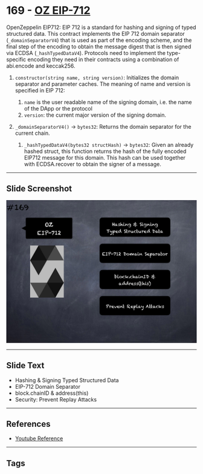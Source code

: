 # 169 - [OZ EIP-712](OZ%20EIP-712.md)
OpenZeppelin EIP712: EIP 712 is a standard for hashing and signing of typed structured data. This contract implements the EIP 712 domain separator (`_domainSeparatorV4`) that is used as part of the encoding scheme, and the final step of the encoding to obtain the message digest that is then signed via ECDSA (`_hashTypedDataV4`). Protocols need to implement the type-specific encoding they need in their contracts using a combination of abi.encode and keccak256.

1.  `constructor(string name, string version)`: Initializes the domain separator and parameter caches. The meaning of name and version is specified in EIP 712: 
	1.  `name` is the user readable name of the signing domain, i.e. the name of the DApp or the protocol
	2.  `version`: the current major version of the signing domain.
    
2.  `_domainSeparatorV4()` → `bytes32`: Returns the domain separator for the current chain.
    
    1.  `_hashTypedDataV4(bytes32 structHash)` → `bytes32`: Given an already hashed struct, this function returns the hash of the fully encoded EIP712 message for this domain. This hash can be used together with ECDSA.recover to obtain the signer of a message.

___
## Slide Screenshot
![169.png](../../images/3.%20Solidity%20201/169.png)
___
## Slide Text
- Hashing & Signing Typed Structured Data
- EIP-712 Domain Separator
- block.chainID & address(this)
- Security: Prevent Replay Attacks
___
## References
- [Youtube Reference](https://youtu.be/L_9Fk6HRwpU?t=595)
___
## Tags